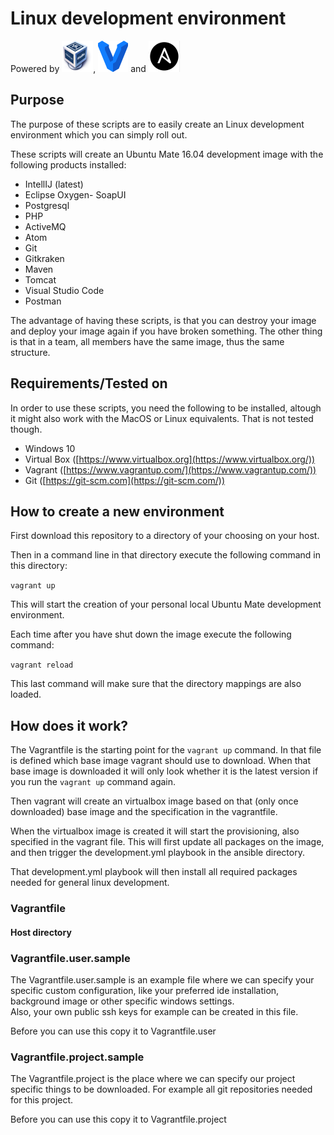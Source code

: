 # Linux development environment

Powered by [![Virtualbox](https://raw.githubusercontent.com/MartijnSips/ubuntu-development-environment/development/Logos/virtualbox.png "Virtualbox")](http://www.virtualbox.org),
[![Vagrant](https://raw.githubusercontent.com/MartijnSips/ubuntu-development-environment/development/Logos/vagrant.png "Vagrant" )](http://www.vagrantup.com)
and [![Ansible](https://raw.githubusercontent.com/MartijnSips/ubuntu-development-environment/development/Logos/ansible.png "Ansible")](http://www.ansible.com)

## Purpose

The purpose of these scripts are to easily create an Linux development environment
which you can simply roll out.

These scripts will create an Ubuntu Mate 16.04 development image with the following products installed:

- IntellIJ (latest)
- Eclipse Oxygen- SoapUI
- Postgresql
- PHP
- ActiveMQ
- Atom
- Git
- Gitkraken
- Maven
- Tomcat
- Visual Studio Code
- Postman

The advantage of having these scripts, is that you can destroy your image and deploy your image again if you have broken something.
The other thing is that in a team, all members have the same image, thus the same structure.

## Requirements/Tested on

In order to use these scripts, you need the following to be installed, altough it might also work with the MacOS or Linux equivalents. That is not tested though.

- Windows 10
- Virtual Box ([https://www.virtualbox.org](https://www.virtualbox.org/))
- Vagrant ([https://www.vagrantup.com/](https://www.vagrantup.com/))
- Git ([https://git-scm.com](https://git-scm.com/))

## How to create a new environment

First download this repository to a directory of your choosing on your host.

Then in a command line in that directory execute the following command in this directory:

```vagrant up```

This will start the creation of your personal local Ubuntu Mate development environment.

Each time after you have shut down the image execute the following command:

```vagrant reload```

This last command will make sure that the directory mappings are also loaded.

## How does it work?

The Vagrantfile is the starting point for the `vagrant up` command. In that file is defined which base image vagrant should
use to download.
When that base image is downloaded it will only look whether it is the latest version if you run the `vagrant up`
command again.

Then vagrant will create an virtualbox image based on that (only once downloaded) base image and the specification in
the vagrantfile.

When the virtualbox image is created it will start the provisioning, also specified in the vagrant file.
This will first update all packages on the image, and then trigger the development.yml playbook in the ansible
directory.

That development.yml playbook will then install all required packages needed for general linux development.

### Vagrantfile

#### Host directory

### Vagrantfile.user.sample

The Vagrantfile.user.sample is an example file where we can specify your specific custom configuration, like your preferred ide 
installation, background image or other specific windows settings.  
Also, your own public ssh keys for example can be created in this file.

Before you can use this copy it to Vagrantfile.user 

### Vagrantfile.project.sample

The Vagrantfile.project is the place where we can specify our project specific things to be downloaded.
For example all git repositories needed for this project. 

Before you can use this copy it to Vagrantfile.project